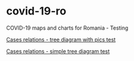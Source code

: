 # covid-19-ro

COVID-19 maps and charts for Romania - Testing

[Cases relations - tree diagram with pics test](https://alexaac.github.io/covid-19-testing/tree_diagram_with_pics)

[Cases relations - simple tree diagram test](https://alexaac.github.io/covid-19-testing/tree_diagram)
